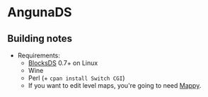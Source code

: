 # AngunaDS

## Building notes

* Requirements:
  * [BlocksDS](https://github.com/blocksds/sdk) 0.7+ on Linux
  * Wine
  * Perl (+ `cpan install Switch CGI`)
  * If you want to edit level maps, you're going to need [Mappy](http://www.tilemap.co.uk/mappy.php).







